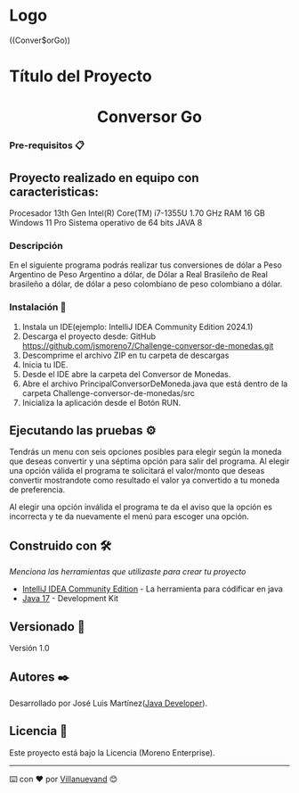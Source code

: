 # Logo
((Conver$orGo))
# Título del Proyecto

<h1 align="center">Conversor Go</h1>

### Pre-requisitos 📋
## Proyecto realizado en equipo con caracteristicas: 
Procesador 13th Gen Intel(R) Core(TM) i7-1355U   1.70 GHz
RAM 16 GB
Windows 11 Pro
Sistema operativo de 64 bits
JAVA 8

### Descripción 

En el siguiente programa podrás realizar tus conversiones de dólar a Peso Argentino de Peso Argentino a dólar, de Dólar a Real Brasileño de Real brasileño a dólar, de dólar a peso colombiano de peso colombiano a dólar.

### Instalación 🔧

1. Instala un IDE(ejemplo: IntelliJ IDEA Community Edition 2024.1)
2. Descarga el proyecto desde: GitHub https://github.com/jsmoreno7/Challenge-conversor-de-monedas.git
3. Descomprime el archivo ZIP en tu carpeta de descargas 
4. Inicia tu IDE.
5. Desde el IDE abre la carpeta del Conversor de Monedas.
6. Abre el archivo PrincipalConversorDeMoneda.java que está dentro de la carpeta Challenge-conversor-de-monedas/src
7. Inicializa la aplicación desde el Botón RUN.

## Ejecutando las pruebas ⚙️

Tendrás un menu con seis opciones posibles para elegir según la moneda que deseas convertir y una séptima opción para salir del programa. Al elegir una opción válida el programa te solicitará el valor/monto  que deseas convertir mostrandote como resultado el valor ya convertido a tu moneda de preferencia.

Al elegir una opción inválida el programa te da el aviso que la opción es incorrecta y te da nuevamente el menú para escoger una opción.

## Construido con 🛠️

_Menciona las herramientas que utilizaste para crear tu proyecto_

* [IntelliJ IDEA Community Edition](https://www.jetbrains.com/idea/) - La herramienta para códificar en java
* [Java 17](https://www.oracle.com/java/technologies/javase/jdk17-archive-downloads.html) - Development Kit

## Versionado 📌

Versión 1.0

## Autores ✒️

Desarrollado por José Luis Martínez([Java Developer](https://github.com/jsmoreno7)).

## Licencia 📄

Este proyecto está bajo la Licencia (Moreno Enterprise).


---
⌨️ con ❤️ por [Villanuevand](https://github.com/jsmoreno7) 😊